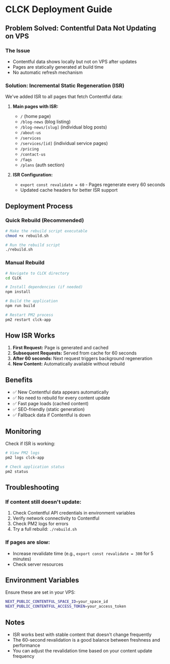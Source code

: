 # CLCK Deployment Guide

## Problem Solved: Contentful Data Not Updating on VPS

### The Issue
- Contentful data shows locally but not on VPS after updates
- Pages are statically generated at build time
- No automatic refresh mechanism

### Solution: Incremental Static Regeneration (ISR)

We've added ISR to all pages that fetch Contentful data:

1. **Main pages with ISR:**
   - `/` (home page)
   - `/blog-news` (blog listing)
   - `/blog-news/[slug]` (individual blog posts)
   - `/about-us`
   - `/services`
   - `/services/[id]` (individual service pages)
   - `/pricing`
   - `/contact-us`
   - `/faqs`
   - `/plans` (auth section)

2. **ISR Configuration:**
   - `export const revalidate = 60` - Pages regenerate every 60 seconds
   - Updated cache headers for better ISR support

## Deployment Process

### Quick Rebuild (Recommended)
```bash
# Make the rebuild script executable
chmod +x rebuild.sh

# Run the rebuild script
./rebuild.sh
```

### Manual Rebuild
```bash
# Navigate to CLCK directory
cd CLCK

# Install dependencies (if needed)
npm install

# Build the application
npm run build

# Restart PM2 process
pm2 restart clck-app
```

## How ISR Works

1. **First Request:** Page is generated and cached
2. **Subsequent Requests:** Served from cache for 60 seconds
3. **After 60 seconds:** Next request triggers background regeneration
4. **New Content:** Automatically available without rebuild

## Benefits

- ✅ New Contentful data appears automatically
- ✅ No need to rebuild for every content update
- ✅ Fast page loads (cached content)
- ✅ SEO-friendly (static generation)
- ✅ Fallback data if Contentful is down

## Monitoring

Check if ISR is working:
```bash
# View PM2 logs
pm2 logs clck-app

# Check application status
pm2 status
```

## Troubleshooting

### If content still doesn't update:
1. Check Contentful API credentials in environment variables
2. Verify network connectivity to Contentful
3. Check PM2 logs for errors
4. Try a full rebuild: `./rebuild.sh`

### If pages are slow:
- Increase revalidate time (e.g., `export const revalidate = 300` for 5 minutes)
- Check server resources

## Environment Variables

Ensure these are set in your VPS:
```bash
NEXT_PUBLIC_CONTENTFUL_SPACE_ID=your_space_id
NEXT_PUBLIC_CONTENTFUL_ACCESS_TOKEN=your_access_token
```

## Notes

- ISR works best with stable content that doesn't change frequently
- The 60-second revalidation is a good balance between freshness and performance
- You can adjust the revalidation time based on your content update frequency
